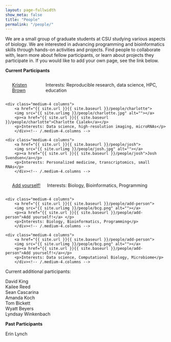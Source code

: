```yaml
---
layout: page-fullwidth
show_meta: false
title: "People"
permalink: "/people/"
---
```


We are a small group of graduate students at CSU studying various aspects of biology. 
We are interested in advancing programming and bioinformatics skills through hands-on activities and projects. 
Find people to collaborate with, learn more about fellow participants, or learn about projects
they participate in. If you would like to add your own page, see the link below.

<!--more-->

<b> Current Participants </b>

<div class="row t30">
    <div class="medium-4 columns">
        <a href="{{ site.url }}{{ site.baseurl }}/people/kristen">
        <img src="{{ site.urlimg }}/people/kristen.jpg" alt=""></a>
        <p><a href="{{ site.url }}{{ site.baseurl }}/people/kristen">Kristen Brown</a> </p>
        <p>Interests: Reproducible research, data science, HPC, education</p>
        </div><!-- /.medium-4.columns -->

    <div class="medium-4 columns">
        <a href="{{ site.url }}{{ site.baseurl }}/people/charlotte">
        <img src="{{ site.urlimg }}/people/charlotte.jpg" alt=""></a>
        <p><a href="{{ site.url }}{{ site.baseurl }}/people/charlotte">Charlotte Cialek</a></p>
        <p>Interests: Data science, high-resolution imaging, microRNAs</p>
        </div><!-- /.medium-4.columns -->

    <div class="medium-4 columns">
        <a href="{{ site.url }}{{ site.baseurl }}/people/josh">
        <img src="{{ site.urlimg }}/people/josh.jpg" alt=""></a>
        <p><a href="{{ site.url }}{{ site.baseurl }}/people/josh">Josh Svendsen</a></p>
        <p>Interests: Personalized medicine, transcriptomics, small RNAs</p>
        </div><!-- /.medium-4.columns -->
        
</div><!-- /.row -->

<div class="row t30">
    <div class="medium-4 columns">
        <a href="{{ site.url }}{{ site.baseurl }}/people/add-person">
        <img src="{{ site.urlimg }}/people/bcg.png" alt=""></a>
        <p><a href="{{ site.url }}{{ site.baseurl }}/people/add-person">Add yourself!</a> </p>
        <p>Interests: Biology, Bioinformatics, Programming</p>
        </div><!-- /.medium-4.columns -->
        
    <div class="medium-4 columns">
        <a href="{{ site.url }}{{ site.baseurl }}/people/add-person">
        <img src="{{ site.urlimg }}/people/bcg.png" alt=""></a>
        <p><a href="{{ site.url }}{{ site.baseurl }}/people/add-person">Add yourself!</a> </p>
        <p>Interests: Biology, Bioinformatics, Programming</p>
        </div><!-- /.medium-4.columns -->
        
    <div class="medium-4 columns">
        <a href="{{ site.url }}{{ site.baseurl }}/people/add-person">
        <img src="{{ site.urlimg }}/people/bcg.png" alt=""></a>
        <p><a href="{{ site.url }}{{ site.baseurl }}/people/add-person">Add yourself!</a></p>
        <p>Interests: Data science, Computational Biology, Microbiome</p>
        </div><!-- /.medium-4.columns -->

</div><!-- /.row -->

Current additional participants:<br>

David King<br>
Kailee Reed<br>
Sean Cascarina<br>
Amanda Koch<br>
Tom Bickett<br>
Wyatt Beyers<br>
Lyndsay Winkenbach<br>


<b> Past Participants </b>

Erin Lynch<br>